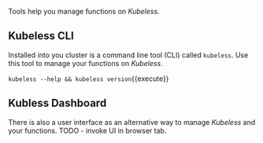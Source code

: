 Tools help you manage functions on _Kubeless_.

## Kubeless CLI ##

Installed into you cluster is a command line tool (CLI) called `kubeless`.  Use this tool to manage your functions on _Kubeless_.

`kubeless --help && kubeless version`{{execute}}

## Kubless Dashboard ##

There is also a user interface as an alternative way to manage _Kubeless_ and your functions. TODO - invoke UI in browser tab.
